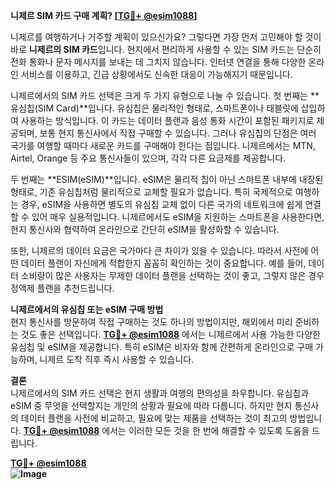 **니제르 SIM 카드 구매 계획? [[TG💪+ @esim1088](https://t.me/s/esim1088)]**

니제르를 여행하거나 거주할 계획이 있으신가요? 그렇다면 가장 먼저 고민해야 할 것이 바로 **니제르의 SIM 카드**입니다. 현지에서 편리하게 사용할 수 있는 SIM 카드는 단순히 전화 통화나 문자 메시지를 보내는 데 그치지 않습니다. 인터넷 연결을 통해 다양한 온라인 서비스를 이용하고, 긴급 상황에서도 신속한 대응이 가능해지기 때문입니다.

니제르에서의 SIM 카드 선택은 크게 두 가지 유형으로 나눌 수 있습니다. 첫 번째는 **유심칩(SIM Card)**입니다. 유심칩은 물리적인 형태로, 스마트폰이나 태블릿에 삽입하여 사용하는 방식입니다. 이 카드는 데이터 플랜과 음성 통화 시간이 포함된 패키지로 제공되며, 보통 현지 통신사에서 직접 구매할 수 있습니다. 그러나 유심칩의 단점은 여러 국가를 여행할 때마다 새로운 카드를 구매해야 한다는 점입니다. 니제르에서는 MTN, Airtel, Orange 등 주요 통신사들이 있으며, 각각 다른 요금제를 제공합니다.

두 번째는 **ESIM(eSIM)**입니다. eSIM은 물리적 칩이 아닌 스마트폰 내부에 내장된 형태로, 기존 유심칩처럼 물리적으로 교체할 필요가 없습니다. 특히 국제적으로 여행하는 경우, eSIM을 사용하면 별도의 유심칩 교체 없이 다른 국가의 네트워크에 쉽게 연결할 수 있어 매우 실용적입니다. 니제르에서도 eSIM을 지원하는 스마트폰을 사용한다면, 현지 통신사와 협력하여 온라인으로 간단히 eSIM을 활성화할 수 있습니다.

또한, 니제르의 데이터 요금은 국가마다 큰 차이가 있을 수 있습니다. 따라서 사전에 어떤 데이터 플랜이 자신에게 적합한지 꼼꼼히 확인하는 것이 중요합니다. 예를 들어, 데이터 소비량이 많은 사용자는 무제한 데이터 플랜을 선택하는 것이 좋고, 그렇지 않은 경우 정액제 플랜을 추천드립니다.

**니제르에서의 유심칩 또는 eSIM 구매 방법**  
현지 통신사를 방문하여 직접 구매하는 것도 하나의 방법이지만, 해외에서 미리 준비하는 것도 좋은 선택입니다. **[TG💪+ @esim1088](https://t.me/s/esim1088)** 에서는 니제르에서 사용 가능한 다양한 유심칩 및 eSIM을 제공합니다. 특히 eSIM은 비자와 함께 간편하게 온라인으로 구매 가능하며, 니제르 도착 직후 즉시 사용할 수 있습니다.

**결론**  
니제르에서의 SIM 카드 선택은 현지 생활과 여행의 편의성을 좌우합니다. 유심칩과 eSIM 중 무엇을 선택할지는 개인의 상황과 필요에 따라 다릅니다. 하지만 현지 통신사의 데이터 플랜을 사전에 비교하고, 필요에 맞는 제품을 선택하는 것이 최고의 방법입니다. **[TG💪+ @esim1088](https://t.me/s/esim1088)** 에서는 이러한 모든 것을 한 번에 해결할 수 있도록 도움을 드립니다.

**[TG💪+ @esim1088](https://t.me/s/esim1088)  
![Image](https://i.postimg.cc/Y0z9fWf4/image.png)**